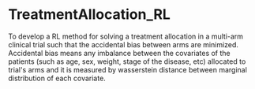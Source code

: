 # TreatmentAllocation_RL
To develop a RL method for solving a treatment allocation in a multi-arm clinical trial such that the accidental bias between arms are minimized. Accidental bias means any imbalance between the covariates of the patients (such as age, sex, weight, stage of the disease, etc) allocated to trial's arms and it is measured by wasserstein distance between marginal distribution of each covariate.
